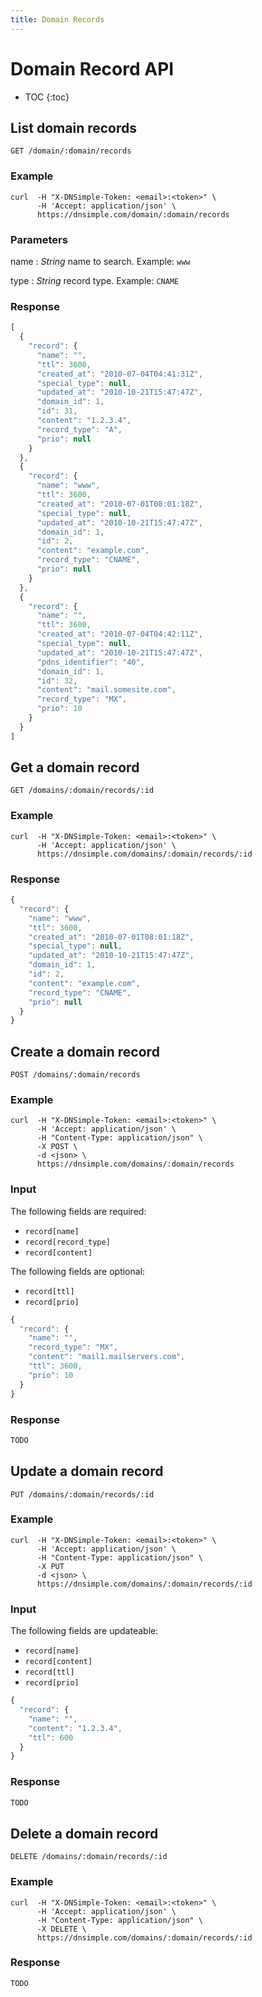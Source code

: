 ```yaml
---
title: Domain Records
---
```


# Domain Record API

* TOC
{:toc}


## List domain records

    GET /domain/:domain/records

### Example

    curl  -H "X-DNSimple-Token: <email>:<token>" \
          -H 'Accept: application/json' \
          https://dnsimple.com/domain/:domain/records

### Parameters

name
: _String_ name to search. Example: `www`

type
: _String_ record type. Example: `CNAME`

### Response

~~~ js
[
  {
    "record": {
      "name": "",
      "ttl": 3600,
      "created_at": "2010-07-04T04:41:31Z",
      "special_type": null,
      "updated_at": "2010-10-21T15:47:47Z",
      "domain_id": 1,
      "id": 31,
      "content": "1.2.3.4",
      "record_type": "A",
      "prio": null
    }
  },
  {
    "record": {
      "name": "www",
      "ttl": 3600,
      "created_at": "2010-07-01T08:01:18Z",
      "special_type": null,
      "updated_at": "2010-10-21T15:47:47Z",
      "domain_id": 1,
      "id": 2,
      "content": "example.com",
      "record_type": "CNAME",
      "prio": null
    }
  },
  {
    "record": {
      "name": "",
      "ttl": 3600,
      "created_at": "2010-07-04T04:42:11Z",
      "special_type": null,
      "updated_at": "2010-10-21T15:47:47Z",
      "pdns_identifier": "40",
      "domain_id": 1,
      "id": 32,
      "content": "mail.somesite.com",
      "record_type": "MX",
      "prio": 10
    }
  }
]
~~~


## Get a domain record

    GET /domains/:domain/records/:id

### Example

    curl  -H "X-DNSimple-Token: <email>:<token>" \
          -H 'Accept: application/json' \
          https://dnsimple.com/domains/:domain/records/:id

### Response

~~~ js
{
  "record": {
    "name": "www",
    "ttl": 3600,
    "created_at": "2010-07-01T08:01:18Z",
    "special_type": null,
    "updated_at": "2010-10-21T15:47:47Z",
    "domain_id": 1,
    "id": 2,
    "content": "example.com",
    "record_type": "CNAME",
    "prio": null
  }
}
~~~


## Create a domain record

    POST /domains/:domain/records

### Example

    curl  -H "X-DNSimple-Token: <email>:<token>" \
          -H 'Accept: application/json' \
          -H "Content-Type: application/json" \
          -X POST \
          -d <json> \
          https://dnsimple.com/domains/:domain/records

### Input

The following fields are required:

- `record[name]`
- `record[record_type]`
- `record[content]`

The following fields are optional:

- `record[ttl]`
- `record[prio]`

~~~ js
{
  "record": {
    "name": "",
    "record_type": "MX",
    "content": "mail1.mailservers.com",
    "ttl": 3600,
    "prio": 10
  }
}
~~~

### Response

~~~ js
TODO
~~~


## Update a domain record

    PUT /domains/:domain/records/:id

### Example

    curl  -H "X-DNSimple-Token: <email>:<token>" \
          -H 'Accept: application/json' \
          -H "Content-Type: application/json" \
          -X PUT
          -d <json> \
          https://dnsimple.com/domains/:domain/records/:id

### Input

The following fields are updateable:

- `record[name]`
- `record[content]`
- `record[ttl]`
- `record[prio]`

~~~ js
{
  "record": {
    "name": "",
    "content": "1.2.3.4",
    "ttl": 600
  }
}
~~~

### Response

~~~ js
TODO
~~~


## Delete a domain record

    DELETE /domains/:domain/records/:id

### Example

    curl  -H "X-DNSimple-Token: <email>:<token>" \
          -H 'Accept: application/json' \
          -H "Content-Type: application/json" \
          -X DELETE \
          https://dnsimple.com/domains/:domain/records/:id

### Response

~~~ js
TODO
~~~
